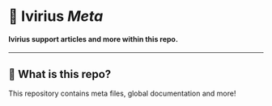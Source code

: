 # 💙 Ivirius _Meta_

#### Ivirius support articles and more within this repo.

---

## 🤔 What is this repo?

This repository contains meta files, global documentation and more!
